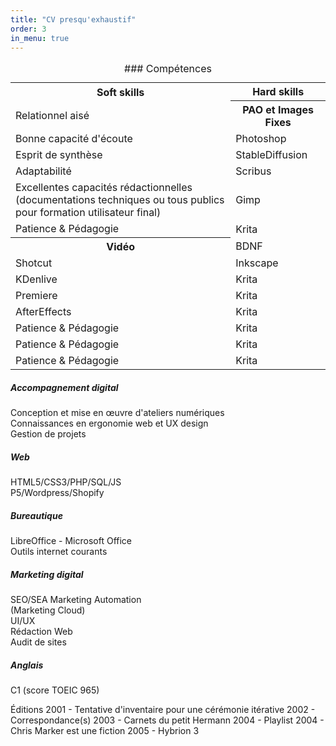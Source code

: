 ```yaml
---
title: "CV presqu'exhaustif"
order: 3
in_menu: true
---
```

<table>
  <caption>
### Compétences
  </caption>
   <tbody>
    <tr>
      <th scope="col">Soft skills</th>
      <th scope="col">Hard skills</th>
    </tr>
    <tr>
      <td>Relationnel aisé</td>
      <th>PAO et Images Fixes</th>
    </tr>
    <tr>
      <td>Bonne capacité d'écoute</td>
      <td>Photoshop</td>
    </tr>
    <tr>
      <td>Esprit de synthèse</td>
      <td>StableDiffusion</td>
    </tr>
    <tr>
      <td>Adaptabilité</td>
      <td>Scribus</td>
    </tr>
    <tr>
      <td>Excellentes capacités rédactionnelles <br>(documentations techniques ou tous publics pour formation utilisateur final)</td>
      <td>Gimp</td>
    </tr>
    <tr>
      <td>Patience & Pédagogie</td>
      <td>Krita</td>
    </tr>
    <tr>
      <th scope="col">Vidéo</th>
      <td>BDNF</td>
    </tr>
    <tr>
      <td>Shotcut</td>
      <td>Inkscape</td>
    </tr>
    <tr>
      <td>KDenlive</td>
      <td>Krita</td>
    </tr>
    <tr>
      <td>Premiere</td>
      <td>Krita</td>
    </tr>
    <tr>
      <td>AfterEffects</td>
      <td>Krita</td>
    </tr>
    <tr>
      <td>Patience & Pédagogie</td>
      <td>Krita</td>
    </tr>
    <tr>
      <td>Patience & Pédagogie</td>
      <td>Krita</td>
    </tr>
    <tr>
      <td>Patience & Pédagogie</td>
      <td>Krita</td>
    </tr>
  </tbody>
</table>



##### Accompagnement digital
Conception et mise en œuvre d'ateliers numériques  
Connaissances en ergonomie web et UX design  
Gestion de projets  
##### Web 
HTML5/CSS3/PHP/SQL/JS  
P5/Wordpress/Shopify  
##### Bureautique
LibreOffice - Microsoft Office  
Outils internet courants 
##### Marketing digital
SEO/SEA
Marketing Automation  
(Marketing Cloud)  
UI/UX  
Rédaction Web  
Audit de sites  
##### Anglais
C1 (score TOEIC 965) 




Éditions
2001 - Tentative d'inventaire pour une cérémonie itérative
2002 - Correspondance(s)
2003 - Carnets du petit Hermann
2004 - Playlist
2004 - Chris Marker est une fiction
2005 - Hybrion 3 